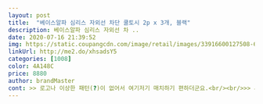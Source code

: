 ```yaml
---
layout: post 
title:  "베이스알파 심리스 자외선 차단 쿨토시 2p x 3개, 블랙" 
description: 베이스알파 심리스 자외선 차 ..
date: 2020-07-16 21:39:52 
img: https://static.coupangcdn.com/image/retail/images/33916600127508-6f123081-0e10-429c-b6c7-3a917e863fda.jpg 
linkUrl: http://me2.do/xhsadsY5 
categories: [1008] 
color: 4A148C 
price: 8880 
author: brandMaster 
cont: >> 로고나 이상한 패턴(?)이 없어서 여기저기 매치하기 편하더군요.<br/><br/>>> 사람마다 다르지만, 저는 여름에 블랙을 선뜻 선택하지 않아서요.<br/> 화이트 색상도 있으면 좋겠습니다.<br/><br/>>> 입기 전에는 ‘너무 늘어나기만 하는 것 아닌가’ 싶을 수 있는데, 막상 입으면 다릅니다.<br/><br/>>> 저와 남동생이 착용했을 때는 낙낙하게 편하게 맞았습니다.<br/><br/>>> 쿨토시인데 쿨토시 아닌 듯한 느낌이 들어서 좋더군요.<br/><br/>>> 팔 크기에 맞춰 잘 늘어나고, 원복이 잘됩니다.<br/><br/>>> 헬린이 친구가 착용했을 때는 팔뚝 부분이 낀다고 하더군요.<br/> 암튼 그렇다네요.<br/><br/>>> 활동할 때 소재, 마감 부분의 자극이 없었습니다.<br/><br/><br/> - 3일 동안 돌아가면서 착용했는데, 점점 더 마음에 듭니다.<br/><br/><br/> - Free Size인데, 벌크업하시는 분은 착용하기 힘들 듯합니다.<br/><br/><br/> - 나일론, 폴리우레탄 혼방 소재 특유의 부들부들거림이 있습니다.<br/><br/><br/> - 무채색 색상 계열 ( 그레이, 화이트 )로 몇 종류 더 나오면 좋겠습니다.<br/><br/><br/> - 소재는 쿨토시치고는 아주 살짝 두께감 있게 느껴집니다.<br/> 착용 시 불편할 정도는 아닙니다.<br/><br/><br/> - 이 가격에 쿨토시라는 상품군을 생각했을 때, 마감이 꼼꼼한 편입니다.<br/><br/><br/> - 착용감이 매우 편하고 가볍습니다.<br/><br/> 
---
```

 